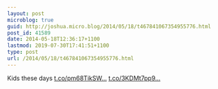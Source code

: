 ```yaml
---
layout: post
microblog: true
guid: http://joshua.micro.blog/2014/05/18/t467841067354955776.html
post_id: 41589
date: 2014-05-18T12:36:17+1100
lastmod: 2019-07-30T17:41:51+1100
type: post
url: /2014/05/18/t467841067354955776.html
---
```

Kids these days [t.co/pm68TikSW...](http://t.co/pm68TikSWJ) [t.co/3KDMt7pp9...](http://t.co/3KDMt7pp9o)
